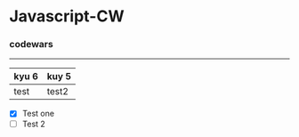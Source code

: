 # Javascript-CW
### codewars
----------------

| kyu 6 | kuy 5 |
|-------|-------|
| test  | test2    |


- [x] Test one
- [ ] Test 2
